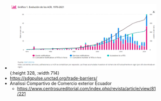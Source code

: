 - ![image.png](../assets/image_1638718468657_0.png){:height 328, :width 714}
- https://sdgpulse.unctad.org/trade-barriers/
- Analissi Compartivo de Comercio exterior Ecuador
	- https://www.centrosureditorial.com/index.php/revista/article/view/81/221